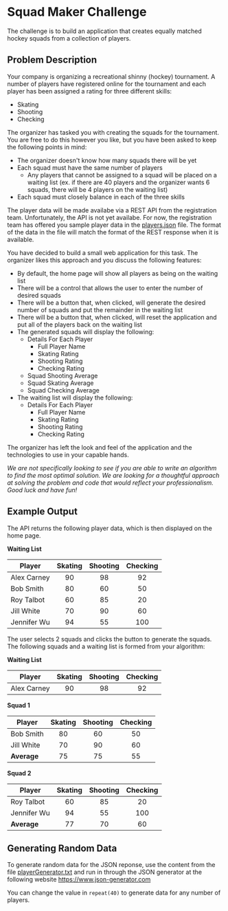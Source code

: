 # Squad Maker Challenge

The challenge is to build an application that creates equally matched hockey squads from a collection of players.

## Problem Description

Your company is organizing a recreational shinny (hockey) tournament. A number of players have registered online for the tournament and each player has been assigned a rating for three different skills:
* Skating
* Shooting
* Checking

The organizer has tasked you with creating the squads for the tournament. You are free to do this however you like, but you have been asked to keep the following points in mind:
* The organizer doesn't know how many squads there will be yet
* Each squad must have the same number of players
  * Any players that cannot be assigned to a squad will be placed on a waiting list (ex. if there are 40 players and the organizer wants 6 squads, there will be 4 players on the waiting list)
* Each squad must closely balance in each of the three skills

The player data will be made availabe via a REST API from the registration team. Unfortunately, the API is not yet availabe. For now, the registration team has offered you sample player data in the [players.json](./players.json) file. The format of the data in the file will match the format of the REST response when it is available.  

You have decided to build a small web application for this task. The organizer likes this approach and you discuss the following features: 
* By default, the home page will show all players as being on the waiting list
* There will be a control that allows the user to enter the number of desired squads
* There will be a button that, when clicked, will generate the desired number of squads and put the remainder in the waiting list
* There will be a button that, when clicked, will reset the application and put all of the players back on the waiting list
* The generated squads will display the following:
  * Details For Each Player
    * Full Player Name
    * Skating Rating
    * Shooting Rating
    * Checking Rating
  * Squad Shooting Average
  * Squad Skating Average
  * Squad Checking Average
* The waiting list will display the following:
  * Details For Each Player
    * Full Player Name
    * Skating Rating
    * Shooting Rating
    * Checking Rating 
  
The organizer has left the look and feel of the application and the technologies to use in your capable hands.

*We are not specifically looking to see if you are able to write an algorithm to find the most optimal solution. We are looking for a thoughtful approach at solving the problem and code that would reflect your professionalism. Good luck and have fun!*

## Example Output

The API returns the following player data, which is then displayed on the home page. 

**Waiting List**

| Player | Skating | Shooting | Checking |
| --- |:---:| :---:| :---:|
| Alex Carney | 90 | 98 | 92 |
| Bob Smith | 80 | 60 | 50 |
| Roy Talbot | 60 | 85 | 20 | 
| Jill White | 70 | 90 | 60 |
| Jennifer Wu | 94 | 55 | 100 | 
 
The user selects 2 squads and clicks the button to generate the squads. The following squads and a waiting list is formed from your algorithm: 

**Waiting List**

| Player | Skating | Shooting | Checking |
| --- |:---:| :---:| :---:|
| Alex Carney | 90 | 98 | 92 |

**Squad 1**

| Player | Skating | Shooting | Checking |
| --- |:---:| :---:| :---:|
| Bob Smith | 80 | 60 | 50 | 
| Jill White | 70 | 90 | 60  
| **Average** | 75 | 75 | 55 |

**Squad 2**

| Player | Skating | Shooting | Checking |
| --- |:---:| :---:| :---:|
| Roy Talbot | 60 | 85 | 20 | 
| Jennifer Wu | 94 | 55 | 100 | 
| **Average** | 77 | 70 | 60 |

## Generating Random Data

To generate random data for the JSON reponse, use the content from the file [playerGenerator.txt](./playerGenerator.txt) and run in through the JSON generator at the following website https://www.json-generator.com

You can change the value in `repeat(40)` to generate data for any number of players.  


